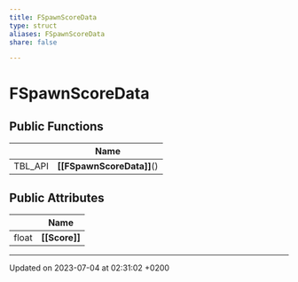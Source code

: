 ```yaml
---
title: FSpawnScoreData
type: struct
aliases: FSpawnScoreData
share: false

---
```


# FSpawnScoreData





## Public Functions

|                | Name           |
| -------------- | -------------- |
| TBL_API | **[[FSpawnScoreData]]**() |

## Public Attributes

|                | Name           |
| -------------- | -------------- |
| float | **[[Score]]**  |

-------------------------------

Updated on 2023-07-04 at 02:31:02 +0200